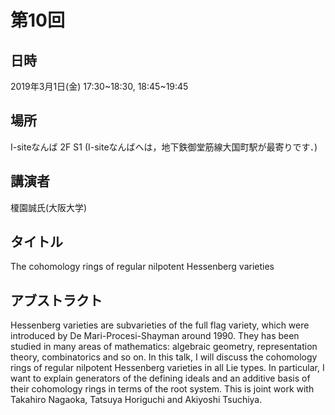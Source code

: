 # 第10回

## 日時
2019年3月1日(金) 17:30~18:30, 18:45~19:45
## 場所
I-siteなんば 2F S1 (I-siteなんばへは，地下鉄御堂筋線大国町駅が最寄りです．)
## 講演者
榎園誠氏(大阪大学)
## タイトル
The cohomology rings of regular nilpotent Hessenberg varieties
## アブストラクト
Hessenberg varieties are subvarieties of the full flag variety, which were introduced by De Mari-Procesi-Shayman around 1990. They has been studied in many areas of mathematics: algebraic geometry, representation theory, combinatorics and so on. In this talk, I will discuss the cohomology rings of regular nilpotent Hessenberg varieties in all Lie types. In particular, I want to explain generators of the defining ideals and an additive basis of their cohomology rings in terms of the root system. This is joint work with Takahiro Nagaoka, Tatsuya Horiguchi and Akiyoshi Tsuchiya.
